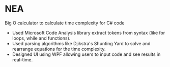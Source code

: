 # NEA
 
Big O calculator to calculate time complexity for C# code 
- Used Microsoft Code Analysis library extract tokens from syntax (like for loops, while and functions).
- Used parsing algorithms like Djikstra's Shunting Yard to solve and rearrange equations for the time complexity.
- Designed UI using WPF allowing users to input code and see results in real-time.
